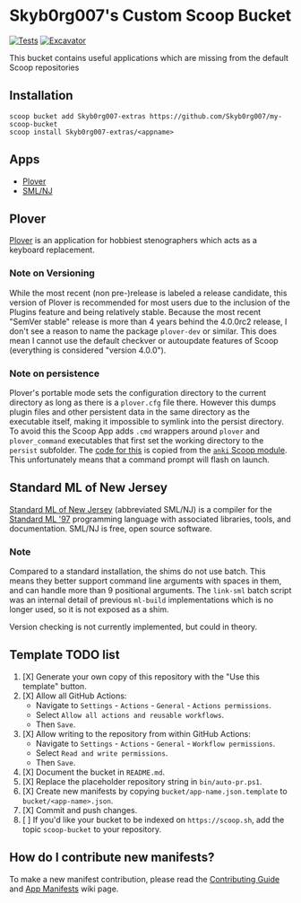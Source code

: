 # Skyb0rg007's Custom Scoop Bucket

[![Tests](https://github.com/Skyb0rg007/my-scoop-bucket/actions/workflows/ci.yml/badge.svg)](https://github.com/Skyb0rg007/my-scoop-bucket/actions/workflows/ci.yml) [![Excavator](https://github.com/Skyb0rg007/my-scoop-bucket/actions/workflows/excavator.yml/badge.svg)](https://github.com/Skyb0rg007/my-scoop-bucket/actions/workflows/excavator.yml)

This bucket contains useful applications which are missing from the default Scoop repositories

## Installation

```pwsh
scoop bucket add Skyb0rg007-extras https://github.com/Skyb0rg007/my-scoop-bucket
scoop install Skyb0rg007-extras/<appname>
```

## Apps
- [Plover](#plover)
- [SML/NJ](#standard-ml-of-new-jersey)

## Plover

[Plover](https://www.openstenoproject.org/plover/) is an application for
hobbiest stenographers which acts as a keyboard replacement.

### Note on Versioning
While the most recent (non pre-)release is labeled a release candidate,
this version of Plover is recommended for most users due to the inclusion
of the Plugins feature and being relatively stable.
Because the most recent "SemVer stable" release is more than 4 years behind the
4.0.0rc2 release, I don't see a reason to name the package `plover-dev`
or similar.
This does mean I cannot use the default checkver or autoupdate
features of Scoop (everything is considered "version 4.0.0").

### Note on persistence
Plover's portable mode sets the configuration directory to the current
directory as long as there is a `plover.cfg` file there.
However this dumps plugin files and other persistent data
in the same directory as the executable itself,
making it impossible to symlink into the persist directory.
To avoid this the Scoop App adds `.cmd` wrappers around
`plover` and `plover_command` executables that first set the working
directory to the `persist` subfolder.
The [code for this](bucket/plover.json) is copied from the
[`anki` Scoop module](https://github.com/ScoopInstaller/Extras/blob/21ad585fe555528dae2d27aeab7372303aa9500a/bucket/anki.json#L15).
This unfortunately means that a command prompt will flash on launch.

## Standard ML of New Jersey
[Standard ML of New Jersey](https://www.smlnj.org/smlnj.html)
(abbreviated SML/NJ) is a compiler for the
[Standard ML '97](https://www.smlnj.org/sml97.html)
programming language with associated libraries, tools, and documentation.
SML/NJ is free, open source software.

### Note
Compared to a standard installation, the shims do not use batch.
This means they better support command line arguments with spaces in them,
and can handle more than 9 positional arguments.
The `link-sml` batch script was an internal detail of previous `ml-build`
implementations which is no longer used, so it is not exposed as a shim.

Version checking is not currently implemented, but could in theory.

## Template TODO list

1. [X] Generate your own copy of this repository with the "Use this template"
   button.
2. [X] Allow all GitHub Actions:
   - Navigate to `Settings` - `Actions` - `General` - `Actions permissions`.
   - Select `Allow all actions and reusable workflows`.
   - Then `Save`.
3. [X] Allow writing to the repository from within GitHub Actions:
   - Navigate to `Settings` - `Actions` - `General` - `Workflow permissions`.
   - Select `Read and write permissions`.
   - Then `Save`.
4. [X] Document the bucket in `README.md`.
5. [X] Replace the placeholder repository string in `bin/auto-pr.ps1`.
6. [X] Create new manifests by copying `bucket/app-name.json.template` to
   `bucket/<app-name>.json`.
7. [X] Commit and push changes.
8. [ ] If you'd like your bucket to be indexed on `https://scoop.sh`, add the
   topic `scoop-bucket` to your repository.

## How do I contribute new manifests?

To make a new manifest contribution, please read the [Contributing
Guide](https://github.com/ScoopInstaller/.github/blob/main/.github/CONTRIBUTING.md)
and [App Manifests](https://github.com/ScoopInstaller/Scoop/wiki/App-Manifests)
wiki page.
